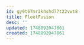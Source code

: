 ```yaml
---
id: gy9t67mr3k4shd77t22vwt8
title: FleetFusion
desc: ''
updated: 1748892047861
created: 1748892047861
---
```

